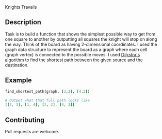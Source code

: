 Knights Travails


## Description

Task is to build a function that shows the simplest possible way to get from one square to another by outputting all squares the knight will stop on along the way. Think of the board as having 2-dimensional coordinates. I used the graph data structure to represent the board as a graph where each cell (graph vertex) is connected to the possible moves. I used [Dijkstra's algorithm](https://en.wikipedia.org/wiki/Dijkstra%27s_algorithm) to find the shortest path between the given source and the destination.

## Example

```ruby
find_shortest_path(graph, [3,3], [4,3])

# Output what that full path looks like
[[3, 3], [1, 4], [2, 2], [4, 3]]
```

## Contributing
Pull requests are welcome.
